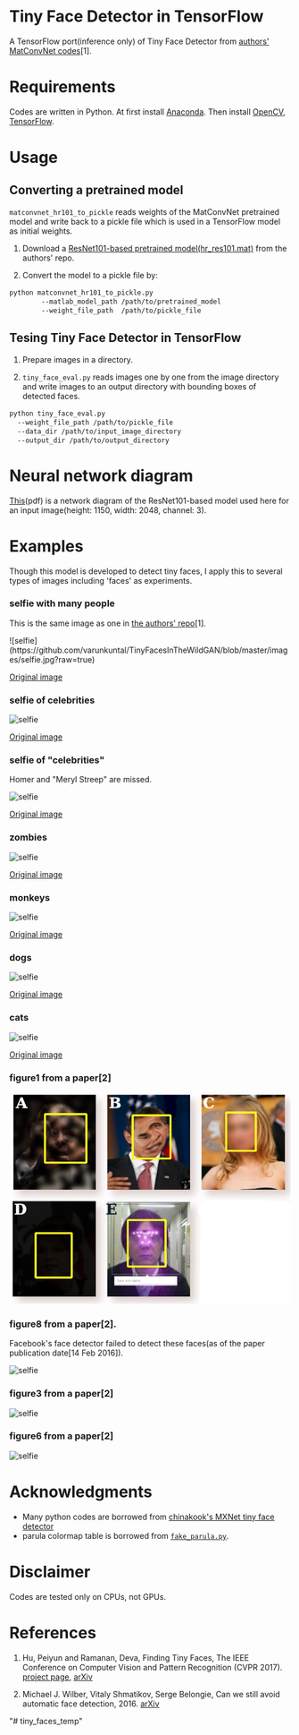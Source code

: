 # Tiny Face Detector in TensorFlow

 A TensorFlow port(inference only) of Tiny Face Detector from [authors' MatConvNet codes](https://github.com/peiyunh/tiny)[1].

# Requirements

Codes are written in Python. At first install [Anaconda](https://docs.anaconda.com/anaconda/install.html).
Then install [OpenCV](https://github.com/opencv/opencv), [TensorFlow](https://www.tensorflow.org/).

# Usage

## Converting a pretrained model

`matconvnet_hr101_to_pickle` reads weights of the MatConvNet pretrained model and 
write back to a pickle file which is used in a TensorFlow model as initial weights.

1. Download a [ResNet101-based pretrained model(hr_res101.mat)](https://www.cs.cmu.edu/%7Epeiyunh/tiny/hr_res101.mat) 
from the authors' repo.

2. Convert the model to a pickle file by:
```
python matconvnet_hr101_to_pickle.py 
        --matlab_model_path /path/to/pretrained_model 
        --weight_file_path  /path/to/pickle_file
```

## Tesing Tiny Face Detector in TensorFlow

1. Prepare images in a directory. 

2. `tiny_face_eval.py` reads images one by one from the image directory and 
write images to an output directory with bounding boxes of detected faces.
```
python tiny_face_eval.py
  --weight_file_path /path/to/pickle_file
  --data_dir /path/to/input_image_directory
  --output_dir /path/to/output_directory
```

# Neural network diagram

[This](https://github.com/cydonia999/Tiny_Faces_in_Tensorflow/blob/master/networks/ResNet101.pdf)(pdf) is 
a network diagram of the ResNet101-based model used here for an input image(height: 1150, width: 2048, channel: 3).


# Examples

Though this model is developed to detect tiny faces, I apply this to several types of images including 'faces' 
as experiments.

### selfie with many people
This is the same image as one in [the authors' repo](https://github.com/peiyunh/tiny)[1].

<p>
![selfie](https://github.com/varunkuntal/TinyFacesInTheWildGAN/blob/master/images/selfie.jpg?raw=true)
</p>

[Original image](https://github.com/peiyunh/tiny/blob/master/data/demo/selfie.jpg)

### selfie of celebrities
![selfie](https://github.com/cydonia999/Tiny_Faces_in_Tensorflow/blob/master/images/celeb.jpg?raw=true)

[Original image](https://twitter.com/thesimpsons/status/441000198995582976)

### selfie of "celebrities"
Homer and "Meryl Streep" are missed.

![selfie](https://github.com/cydonia999/Tiny_Faces_in_Tensorflow/blob/master/images/celeb2.jpg?raw=true)

[Original image](https://twitter.com/thesimpsons/status/441000198995582976)

### zombies
![selfie](https://github.com/cydonia999/Tiny_Faces_in_Tensorflow/blob/master/images/zombies.jpg?raw=true)

[Original image](http://www.talkingwalkingdead.com/2012/03/walk-on-by.html)

### monkeys
![selfie](https://github.com/cydonia999/Tiny_Faces_in_Tensorflow/blob/master/images/monkeys.jpg?raw=true)

[Original image](http://intisari.grid.id/index.php/Techno/Science/Manusia-Saling-Mengenal-Wajah-Simpanse-Saling-Mengenal-Pantat)

### dogs
![selfie](https://github.com/cydonia999/Tiny_Faces_in_Tensorflow/blob/master/images/dogs.jpg?raw=true)

[Original image](http://www.socialitelife.com/photos/sweet-crazy-woman-adopts-1500-dogs-200-cats/some-may-think-shes-barking-mad-but-one-chinese-woman-adopted-1500-stray-dogs)

### cats
![selfie](https://github.com/cydonia999/Tiny_Faces_in_Tensorflow/blob/master/images/cats.png?raw=true)

[Original image](http://kodex.me/clanak/80268/na-ovom-ostrvu-macke-su-najbrojniji-stanovnici)

### figure1 from a paper[2]
![selfie](https://github.com/cydonia999/Tiny_Faces_in_Tensorflow/blob/master/images/fig1.png?raw=true)

### figure8 from a paper[2]. 
Facebook's face detector failed to detect these faces(as of the paper publication date[14 Feb 2016]).

![selfie](https://github.com/cydonia999/Tiny_Faces_in_Tensorflow/blob/master/images/fig8.png?raw=true)

### figure3 from a paper[2]
![selfie](https://github.com/cydonia999/Tiny_Faces_in_Tensorflow/blob/master/images/fig3.png?raw=true)

### figure6 from a paper[2]
![selfie](https://github.com/cydonia999/Tiny_Faces_in_Tensorflow/blob/master/images/fig6.png?raw=true)

# Acknowledgments

- Many python codes are borrowed from [chinakook's MXNet tiny face detector](https://github.com/chinakook/hr101_mxnet)
- parula colormap table is borrowed from [`fake_parula.py`](https://github.com/BIDS/colormap/blob/master/fake_parula.py).

# Disclaimer

Codes are tested only on CPUs, not GPUs.

# References

1. Hu, Peiyun and Ramanan, Deva,
     Finding Tiny Faces,
     The IEEE Conference on Computer Vision and Pattern Recognition (CVPR 2017).
     [project page](https://www.cs.cmu.edu/~peiyunh/tiny/), [arXiv](https://arxiv.org/abs/1612.04402)

2. Michael J. Wilber, Vitaly Shmatikov, Serge Belongie,
     Can we still avoid automatic face detection, 2016.
     [arXiv](https://arxiv.org/abs/1602.04504)

"# tiny_faces_temp" 
